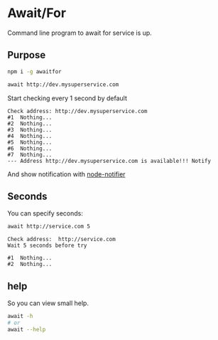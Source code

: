 # Await/For

Command line program to await for service is up.

## Purpose

```bash
npm i -g awaitfor

await http://dev.mysuperservice.com
```

Start checking every 1 second by default

```
Check address: http://dev.mysuperservice.com
#1  Nothing...
#2  Nothing...
#3  Nothing...
#4  Nothing...
#5  Nothing...
#6  Nothing...
#7  Nothing...
--- Address http://dev.mysuperservice.com is available!!! Notify
```

And show notification with [node-notifier](http://npmjs.com/node-notifier)


## Seconds

You can specify seconds:

```bash
await http://service.com 5
```

```
Check address:  http://service.com
Wait 5 seconds before try

#1  Nothing...
#2  Nothing...
```

## help

So you can view small help.

```bash
await -h
# or
await --help
```
